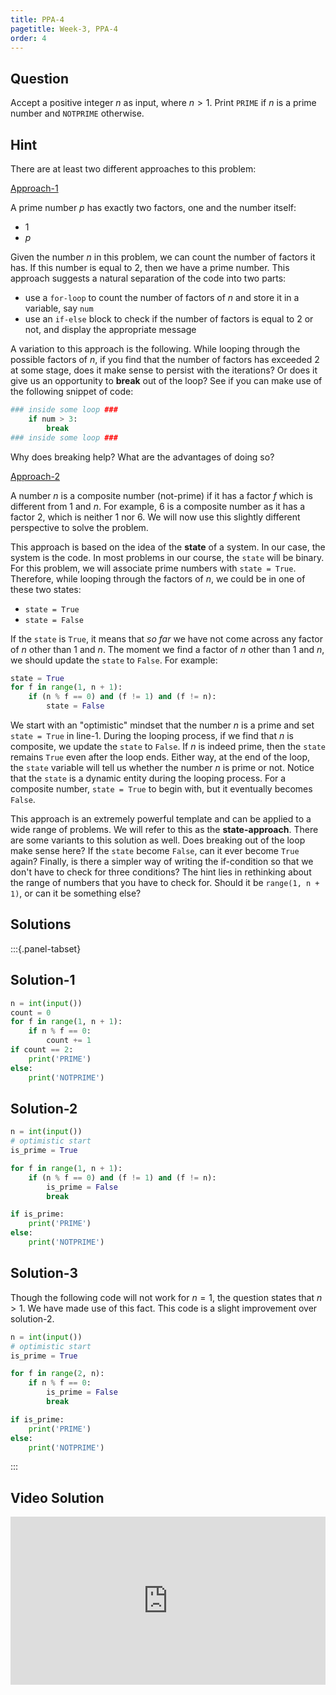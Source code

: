 ```yaml
---
title: PPA-4
pagetitle: Week-3, PPA-4
order: 4
---
```


## Question

Accept a positive integer $n$ as input, where $n > 1$. Print `PRIME` if $n$ is a prime number and `NOTPRIME` otherwise.

## Hint

There are at least two different approaches to this problem:

<u>Approach-1</u>

A prime number $p$ has exactly two factors, one and the number itself:

- $1$
- $p$

Given the number $n$ in this problem, we can count the number of factors it has. If this number is equal to $2$, then we have a prime number. This approach suggests a natural separation of the code into two parts:

- use a `for-loop` to count the number of factors of $n$ and store it in a variable, say `num`
- use an `if-else` block to check if the number of factors is equal to $2$ or not, and display the appropriate message

A variation to this approach is the following. While looping through the possible factors of $n$, if you find that the number of factors has exceeded $2$ at some stage, does it make sense to persist with the iterations? Or does it give us an opportunity to **break** out of the loop? See if you can make use of the following snippet of code:

```python
### inside some loop ###
	if num > 3:
        break
### inside some loop ###
```

Why does breaking help? What are the advantages of doing so?

<u>Approach-2</u>

A number $n$ is a composite number (not-prime) if it has a factor $f$ which is different from $1$ and $n$. For example, $6$ is a composite number as it has a factor $2$, which is neither $1$ nor $6$. We will now use this slightly different perspective to solve the problem.

This approach is based on the idea of the **state** of a system. In our case, the system is the code. In most problems in our course, the `state` will be binary. For this problem, we will associate prime numbers with `state = True`. Therefore, while looping through the factors of $n$, we could be in one of these two states:

- `state = True`
- `state = False`

If the `state` is `True`, it means that *so far* we have not come across any factor of $n$ other than $1$ and $n$. The moment we find a factor of $n$ other than $1$ and $n$, we should update the `state` to `False`. For example:

```python
state = True
for f in range(1, n + 1):
    if (n % f == 0) and (f != 1) and (f != n):
        state = False
```

We start with an "optimistic" mindset that the number $n$ is a prime and set `state = True` in line-1. During the looping process, if we find that $n$ is composite, we update the `state` to `False`. If $n$ is indeed prime, then the `state` remains `True` even after the loop ends. Either way, at the end of the loop, the `state` variable will tell us whether the number $n$ is prime or not. Notice that the `state` is a dynamic entity during the looping process. For a composite number, `state = True` to begin with, but it eventually becomes `False`. 

This approach is an extremely powerful template and can be applied to a wide range of problems. We will refer to this as the **state-approach**. There are some variants to this solution as well. Does breaking out of the loop make sense here? If the `state` become `False`, can it ever become `True` again? Finally, is there a simpler way of writing the if-condition so that we don't have to check for three conditions? The hint lies in rethinking about the range of numbers that you have to check for. Should it be `range(1, n + 1)`, or can it be something else?



## Solutions

:::{.panel-tabset}

## Solution-1

```python
n = int(input())
count = 0
for f in range(1, n + 1):
    if n % f == 0:
        count += 1
if count == 2:
    print('PRIME')
else:
    print('NOTPRIME')
```

## Solution-2

```python
n = int(input())
# optimistic start
is_prime = True

for f in range(1, n + 1):
    if (n % f == 0) and (f != 1) and (f != n):
        is_prime = False
        break

if is_prime:
    print('PRIME')
else:
    print('NOTPRIME')
```

## Solution-3

Though the following code will not work for $n = 1$, the question states that $n > 1$. We have made use of this fact. This code is a slight improvement over solution-2.

```python
n = int(input())
# optimistic start
is_prime = True

for f in range(2, n):
    if n % f == 0:
        is_prime = False
        break

if is_prime:
    print('PRIME')
else:
    print('NOTPRIME')
```

:::

## Video Solution

<div style="position: relative; padding-bottom: 53.43750000000001%; height: 0;"><iframe src="https://www.loom.com/embed/2efe1624f6d0498c84959f69ec04139b?sid=a3381a17-1ac6-4177-895b-fa7c80883582" frameborder="0" webkitallowfullscreen mozallowfullscreen allowfullscreen style="position: absolute; top: 0; left: 0; width: 100%; height: 100%;"></iframe></div>
